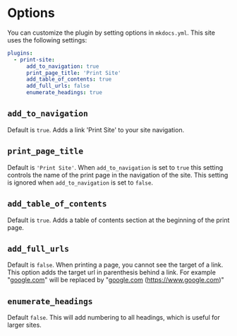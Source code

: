 # Options

You can customize the plugin by setting options in `mkdocs.yml`. This site uses the following settings:

```yml
plugins:
  - print-site:
      add_to_navigation: true
      print_page_title: 'Print Site'
      add_table_of_contents: true
      add_full_urls: false
      enumerate_headings: true
```

## `add_to_navigation`

Default is `true`. Adds a link 'Print Site' to your site navigation.

## `print_page_title`

Default is `'Print Site'`. When `add_to_navigation` is set to `true` this setting controls the name of the print page in the navigation of the site. This setting is ignored when `add_to_navigation` is set to `false`.

## `add_table_of_contents`

Default is `true`. Adds a table of contents section at the beginning of the print page.

## `add_full_urls`

Default is `false`. When printing a page, you cannot see the target of a link. This option adds the target url in parenthesis behind a link. For example "[google.com](https://www.google.com)" will be replaced by "[google.com](https://www.google.com) (https://www.google.com)"

## `enumerate_headings`

Default `false`. This will add numbering to all headings, which is useful for larger sites.